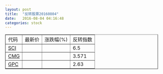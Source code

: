 ```yaml
---
layout: post
title:  "反转股票20160804"
date:   2016-08-04 04:16:48
categories: stock
---
```


<script type="text/javascript">
var stockList = []
stockList.push('gb_sci');
stockList.push('gb_cmg');
stockList.push('gb_gpc');
</script>

<table border="1">
 <tr>
 <td>代码</td>
  <td>最新价</td>
  <td>涨跌幅(%)</td>
 <td>反转指数</td>
</tr>
  <tr id="sci"><td><a href="http://stock.finance.sina.com.cn/usstock/quotes/SCI.html" target="_blank">SCI</a></td><td></td><td></td><td>6.5</td></tr>
  <tr id="cmg"><td><a href="http://stock.finance.sina.com.cn/usstock/quotes/CMG.html" target="_blank">CMG</a></td><td></td><td></td><td>3.571</td></tr>
  <tr id="gpc"><td><a href="http://stock.finance.sina.com.cn/usstock/quotes/GPC.html" target="_blank">GPC</a></td><td></td><td></td><td>2.63</td></tr>
</table>
